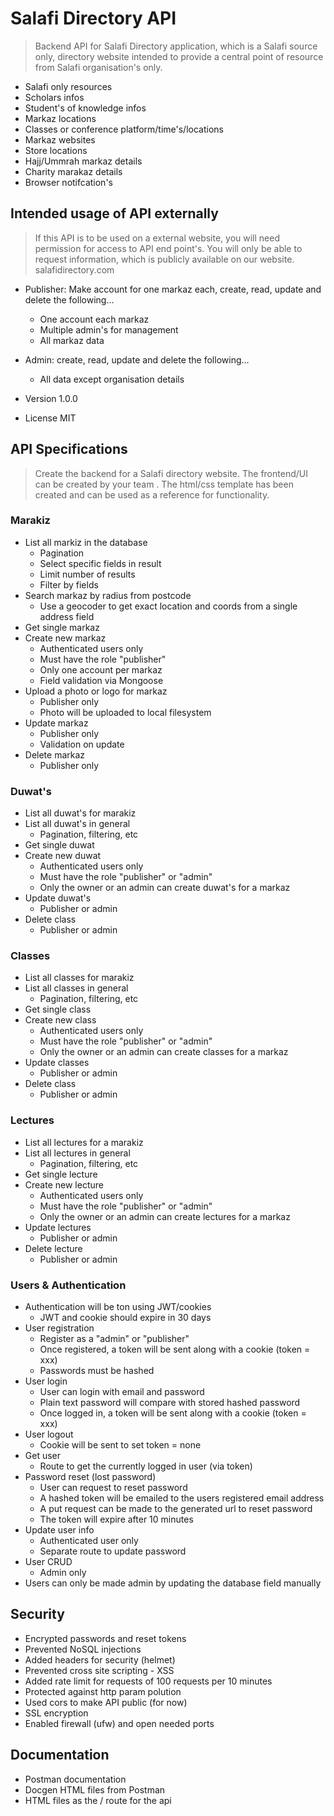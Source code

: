 # Salafi Directory API

> Backend API for Salafi Directory application, which is a Salafi source only, directory website intended to provide a central point of resource from Salafi organisation's only.

- Salafi only resources
- Scholars infos
- Student's of knowledge infos
- Markaz locations
- Classes or conference platform/time's/locations
- Markaz websites
- Store locations
- Hajj/Ummrah markaz details
- Charity marakaz details
- Browser notifcation's

## Intended usage of API externally

> If this API is to be used on a external website, you will need permission for access to API end point's. You will only be able to request information, which is publicly available on our website. salafidirectory.com

- Publisher: Make account for one markaz each, create, read, update and delete the following...

  - One account each markaz
  - Multiple admin's for management
  - All markaz data

- Admin: create, read, update and delete the following...

  - All data except organisation details

- Version 1.0.0
- License MIT

## API Specifications

> Create the backend for a Salafi directory website. The frontend/UI can be created by your team . The html/css template has been created and can be used as a reference for functionality.

### Marakiz

- List all markiz in the database
  - Pagination
  - Select specific fields in result
  - Limit number of results
  - Filter by fields
- Search markaz by radius from postcode
  - Use a geocoder to get exact location and coords from a single address field
- Get single markaz
- Create new markaz
  - Authenticated users only
  - Must have the role "publisher"
  - Only one account per markaz
  - Field validation via Mongoose
- Upload a photo or logo for markaz
  - Publisher only
  - Photo will be uploaded to local filesystem
- Update markaz
  - Publisher only
  - Validation on update
- Delete markaz
  - Publisher only

### Duwat's

- List all duwat's for marakiz
- List all duwat's in general
  - Pagination, filtering, etc
- Get single duwat
- Create new duwat
  - Authenticated users only
  - Must have the role "publisher" or "admin"
  - Only the owner or an admin can create duwat's for a markaz
- Update duwat's
  - Publisher or admin
- Delete class
  - Publisher or admin

### Classes

- List all classes for marakiz
- List all classes in general
  - Pagination, filtering, etc
- Get single class
- Create new class
  - Authenticated users only
  - Must have the role "publisher" or "admin"
  - Only the owner or an admin can create classes for a markaz
- Update classes
  - Publisher or admin
- Delete class
  - Publisher or admin

### Lectures

- List all lectures for a marakiz
- List all lectures in general
  - Pagination, filtering, etc
- Get single lecture
- Create new lecture
  - Authenticated users only
  - Must have the role "publisher" or "admin"
  - Only the owner or an admin can create lectures for a markaz
- Update lectures
  - Publisher or admin
- Delete lecture
  - Publisher or admin

### Users & Authentication

- Authentication will be ton using JWT/cookies
  - JWT and cookie should expire in 30 days
- User registration
  - Register as a "admin" or "publisher"
  - Once registered, a token will be sent along with a cookie (token = xxx)
  - Passwords must be hashed
- User login
  - User can login with email and password
  - Plain text password will compare with stored hashed password
  - Once logged in, a token will be sent along with a cookie (token = xxx)
- User logout
  - Cookie will be sent to set token = none
- Get user
  - Route to get the currently logged in user (via token)
- Password reset (lost password)
  - User can request to reset password
  - A hashed token will be emailed to the users registered email address
  - A put request can be made to the generated url to reset password
  - The token will expire after 10 minutes
- Update user info
  - Authenticated user only
  - Separate route to update password
- User CRUD
  - Admin only
- Users can only be made admin by updating the database field manually

## Security

- Encrypted passwords and reset tokens
- Prevented NoSQL injections
- Added headers for security (helmet)
- Prevented cross site scripting - XSS
- Added rate limit for requests of 100 requests per 10 minutes
- Protected against http param polution
- Used cors to make API public (for now)
- SSL encryption
- Enabled firewall (ufw) and open needed ports

## Documentation

- Postman documentation
- Docgen HTML files from Postman
- HTML files as the / route for the api
